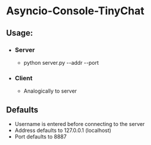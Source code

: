 # Asyncio-Console-TinyChat
## Usage:

 - ### Server 
   - python server.py --addr --port 
 - ### Client 
   - Analogically to server
## Defaults
 - Username is entered before connecting to the server
 - Address defaults to 127.0.0.1 (localhost)
 - Port defaults to 8887
